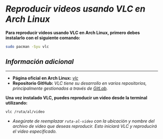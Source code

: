 <!-- Autor: Daniel Benjamin Perez Morales -->
<!-- GitHub: https://github.com/DanielPerezMoralesDev13 -->
<!-- Correo electrónico: danielperezdev@proton.me -->

# ***Reproducir videos usando VLC en Arch Linux***

**Para reproducir videos usando VLC en Arch Linux, primero debes instalarlo con el siguiente comando:**

```bash
sudo pacman -Syu vlc
```

## ***Información adicional***

---

- **Página oficial en Arch Linux:** *[vlc](https://archlinux.org/packages/extra/x86_64/vlc/ "https://archlinux.org/packages/extra/x86_64/vlc/")*
- **Repositorio GitHub:** *VLC tiene su desarrollo en varios repositorios, principalmente gestionados a través de [GitLab](https://code.videolan.org/videolan/vlc "https://code.videolan.org/videolan/vlc").*

**Una vez instalado VLC, puedes reproducir un video desde la terminal utilizando:**

```bash
vlc /ruta/al/video
```

- *Asegúrate de reemplazar `ruta-al-video` con la ubicación y nombre del archivo de video que deseas reproducir. Esto iniciará VLC y reproducirá el video especificado.*
